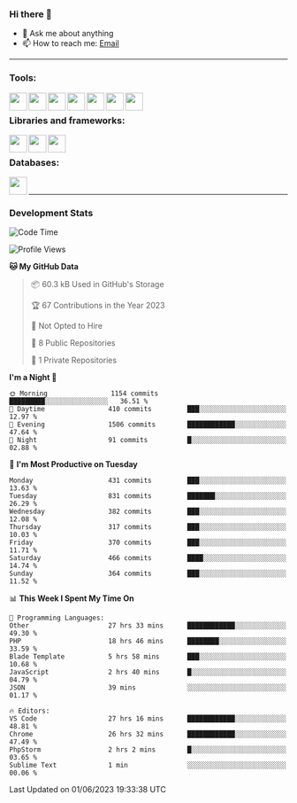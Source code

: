 ### Hi there 👋

- 💬 Ask me about anything
- 📫 How to reach me: [Email]

---

### Tools:
<img align='left' height="32" width="32" src="https://cdn.jsdelivr.net/npm/simple-icons@4.8.0/icons/phpstorm.svg" />
<img align='left' height="32" width="32" src="https://cdn.jsdelivr.net/npm/simple-icons@4.8.0/icons/webstorm.svg" />
<img align='left' height="32" width="32" src="https://cdn.jsdelivr.net/npm/simple-icons@4.8.0/icons/visualstudiocode.svg" />
<img align='left' height="32" width="32" src="https://cdn.jsdelivr.net/npm/simple-icons@4.8.0/icons/sublimetext.svg" />
<img align='left' height="32" width="32" src="https://cdn.jsdelivr.net/npm/simple-icons@4.8.0/icons/laragon.svg" />
<img align='left' height="32" width="32" src="https://cdn.jsdelivr.net/npm/simple-icons@4.8.0/icons/docker.svg" />
<img align='left' height="32" width="32" src="https://cdn.jsdelivr.net/npm/simple-icons@4.8.0/icons/amazonaws.svg" />
<br>

### Libraries and frameworks:
<img align='left' height="32" width="32" src="https://cdn.jsdelivr.net/npm/simple-icons@4.8.0/icons/laravel.svg" />
<img align='left' height="32" width="32" src="https://cdn.jsdelivr.net/npm/simple-icons@4.8.0/icons/vue-dot-js.svg" />
<img align='left' height="32" width="32" src="https://cdn.jsdelivr.net/npm/simple-icons@4.8.0/icons/jquery.svg" />
<br>

### Databases:
<img align='left' height="32" width="32" src="https://cdn.jsdelivr.net/npm/simple-icons@4.8.0/icons/mysql.svg" />
<br>

---
### Development Stats
<!--START_SECTION:waka-->
![Code Time](http://img.shields.io/badge/Code%20Time-1%2C711%20hrs%2034%20mins-blue)

![Profile Views](http://img.shields.io/badge/Profile%20Views-0-blue)

**🐱 My GitHub Data** 

> 📦 60.3 kB Used in GitHub's Storage 
 > 
> 🏆 67 Contributions in the Year 2023
 > 
> 🚫 Not Opted to Hire
 > 
> 📜 8 Public Repositories 
 > 
> 🔑 1 Private Repositories 
 > 
**I'm a Night 🦉** 

```text
🌞 Morning                1154 commits        █████████░░░░░░░░░░░░░░░░   36.51 % 
🌆 Daytime                410 commits         ███░░░░░░░░░░░░░░░░░░░░░░   12.97 % 
🌃 Evening                1506 commits        ████████████░░░░░░░░░░░░░   47.64 % 
🌙 Night                  91 commits          █░░░░░░░░░░░░░░░░░░░░░░░░   02.88 % 
```
📅 **I'm Most Productive on Tuesday** 

```text
Monday                   431 commits         ███░░░░░░░░░░░░░░░░░░░░░░   13.63 % 
Tuesday                  831 commits         ███████░░░░░░░░░░░░░░░░░░   26.29 % 
Wednesday                382 commits         ███░░░░░░░░░░░░░░░░░░░░░░   12.08 % 
Thursday                 317 commits         ███░░░░░░░░░░░░░░░░░░░░░░   10.03 % 
Friday                   370 commits         ███░░░░░░░░░░░░░░░░░░░░░░   11.71 % 
Saturday                 466 commits         ████░░░░░░░░░░░░░░░░░░░░░   14.74 % 
Sunday                   364 commits         ███░░░░░░░░░░░░░░░░░░░░░░   11.52 % 
```


📊 **This Week I Spent My Time On** 

```text
💬 Programming Languages: 
Other                    27 hrs 33 mins      ████████████░░░░░░░░░░░░░   49.30 % 
PHP                      18 hrs 46 mins      ████████░░░░░░░░░░░░░░░░░   33.59 % 
Blade Template           5 hrs 58 mins       ███░░░░░░░░░░░░░░░░░░░░░░   10.68 % 
JavaScript               2 hrs 40 mins       █░░░░░░░░░░░░░░░░░░░░░░░░   04.79 % 
JSON                     39 mins             ░░░░░░░░░░░░░░░░░░░░░░░░░   01.17 % 

🔥 Editors: 
VS Code                  27 hrs 16 mins      ████████████░░░░░░░░░░░░░   48.81 % 
Chrome                   26 hrs 32 mins      ████████████░░░░░░░░░░░░░   47.49 % 
PhpStorm                 2 hrs 2 mins        █░░░░░░░░░░░░░░░░░░░░░░░░   03.65 % 
Sublime Text             1 min               ░░░░░░░░░░░░░░░░░░░░░░░░░   00.06 % 
```


 Last Updated on 01/06/2023 19:33:38 UTC
<!--END_SECTION:waka-->

[huyviet]: https://huyviet.vn/
[EMAIl]: https://mail.google.com/mail/u/0/?fs=1&tf=cm&source=mailto&to=huynguyenviet0110@gmail.com

